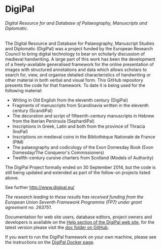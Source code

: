 # DigiPal

###### Digital Resource for and Database of Palaeography, Manuscripts and Diplomatic.

The Digital Resource and Database for Palaeography, Manuscript Studies and Diplomatic (DigiPal) was a project funded by the European Research Council to bring digital technology to bear on scholarly discussion of medieval handwriting. A large part of this work has been the development of a freely-available generalised framework for the online presentation of images with structured annotations and data which allows scholars to search for, view, and organise detailed characteristics of handwriting or other material in both verbal and visual form. This GitHub repository presents the code for that framework. To date it is being used for the following material:
- Writing in Old English from the eleventh century (DigiPal)
- Fragments of manuscripts from Scandinavia written in the eleventh century (ScandiPal)
- The decoration and script of fifteenth-century manuscripts in Hebrew from the Iberian Peninsula (SephardiPal)
- Inscriptions in Greek, Latin and both from the province of Thracia (InsPal)
- Inscriptions on medieval coins in the Bibliothèque Nationale de France (PIM)
- The palaeography and codicology of the Exon Domesday Book (Exon Domesday/The Conqueror's Commissioners)
- Twelfth-century cursive charters from Scotland (Models of Authority)

The DigiPal Project formally ended on 30 September 2014, but the code is still being updated and extended as part of the follow-on projects listed above.

See further http://www.digipal.eu/

_The research leading to these results has received funding from the European Union Seventh Framework Programme (FP7) under grant agreement no. 263751._

Documentation for web site users, database editors, project owners and developers is available on the [Help section of the DigiPal web site](http://www.digipal.eu/help/), for the latest version please visit the [doc folder on GitHub](https://github.com/kcl-ddh/digipal/tree/master/digipal/doc).

If you want to run the DigiPal framework on your own machine, please see the instructions on the [DigiPal Docker page](https://registry.hub.docker.com/u/gnoelddh/digipal/).

